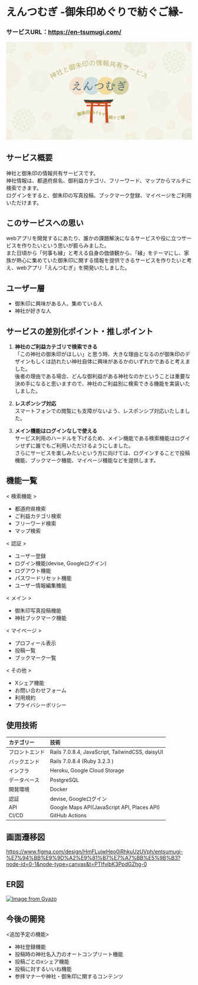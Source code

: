 # えんつむぎ -御朱印めぐりで紡ぐご縁-
### サービスURL：https://en-tsumugi.com/
![entsumugi](./app/assets/images/ogp2.png)


## サービス概要
神社と御朱印の情報共有サービスです。<br>
神社情報は、都道府県名、御利益カテゴリ、フリーワード、マップからマルチに検索できます。<br>
ログインをすると、御朱印の写真投稿、ブックマーク登録、マイページをご利用いただけます。

## このサービスへの思い
webアプリを開発するにあたり、誰かの課題解決になるサービスや役に立つサービスを作りたいという思いが膨らみました。<br>
また日頃から「何事も縁」と考える自身の価値観から、「縁」をテーマにし、家族が熱心に集めていた御朱印に関する情報を提供できるサービスを作りたいと考え、webアプリ「えんつむぎ」を開発いたしました。

## ユーザー層
- 御朱印に興味がある人、集めている人
- 神社が好きな人

## サービスの差別化ポイント・推しポイント
1. **神社のご利益カテゴリで検索できる**<br>
  「この神社の御朱印がほしい」と思う時、大きな理由となるのが御朱印のデザインもしくは訪れたい神社自体に興味があるかのいずれかであると考えました。<br>
  後者の理由である場合、どんな御利益がある神社なのかということは重要な決め手になると思いますので、神社のご利益別に検索できる機能を実装いたしました。

2. **レスポンシブ対応**<br>
  スマートフォンでの閲覧にも支障がないよう、レスポンシブ対応いたしました。

3. **メイン機能はログインなしで使える**<br>
  サービス利用のハードルを下げるため、メイン機能である検索機能はログインせずに誰でもご利用いただけるようにしました。<br>
  さらにサービスを楽しみたいという方に向けては、ログインすることで投稿機能、ブックマーク機能、マイページ機能などを提供します。


## 機能一覧
< 検索機能 >
  - 都道府県検索
  - ご利益カテゴリ検索
  - フリーワード検索
  - マップ検索

< 認証 >
  - ユーザー登録
  - ログイン機能(devise, Googleログイン)
  - ログアウト機能
  - パスワードリセット機能
  - ユーザー情報編集機能

< メイン >
  - 御朱印写真投稿機能
  - 神社ブックマーク機能


< マイページ >
  - プロフィール表示
  - 投稿一覧
  - ブックマーク一覧


< その他 >
  - Xシェア機能
  - お問い合わせフォーム
  - 利用規約
  - プライバシーポリシー

## 使用技術

| カテゴリー | 技術 |
:----|:----
| フロントエンド | Rails 7.0.8.4, JavaScript, TailwindCSS, daisyUI |
| バックエンド | Rails 7.0.8.4 (Ruby 3.2.3 )  |
| インフラ | Heroku, Google Cloud Storage |
| データベース | PostgreSQL |
| 開発環境 | Docker |
| 認証 | devise, Googleログイン |
| API | Google Maps API(JavaScript API, Places API) |
| CI/CD | GitHub Actions |


## 画面遷移図
https://www.figma.com/design/HmFLujwHeo0iRhkuUzUVph/entsumugi-%E7%94%BB%E9%9D%A2%E9%81%B7%E7%A7%BB%E5%9B%B3?node-id=0-1&node-type=canvas&t=PTIfvibK3PpdGZhg-0

## ER図
[![Image from Gyazo](https://i.gyazo.com/cf980ab406849ee7047bafc950f51598.png)](https://gyazo.com/cf980ab406849ee7047bafc950f51598)

## 今後の開発
<追加予定の機能>
  - 神社登録機能
  - 投稿時の神社名入力のオートコンプリート機能
  - 投稿ごとのxシェア機能
  - 投稿に対するいいね機能
  - 参拝マナーや神社・御朱印に関するコンテンツ